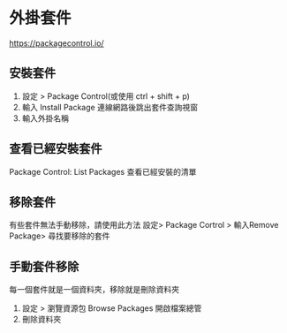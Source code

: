 # 外掛套件
https://packagecontrol.io/

## 安裝套件
1. 設定 > Package Control(或使用 ctrl + shift + p)
2. 輸入 Install Package 連線網路後跳出套件查詢視窗
3. 輸入外掛名稱


## 查看已經安裝套件
Package Control: List Packages   查看已經安裝的清單

## 移除套件
有些套件無法手動移除，請使用此方法
設定> Package Cortrol > 輸入Remove Package> 尋找要移除的套件


## 手動套件移除
每一個套件就是一個資料夾，移除就是刪除資料夾
1. 設定 > 瀏覽資源包 Browse Packages 開啟檔案總管
2. 刪除資料夾